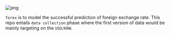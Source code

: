 ![png](assets/teaser.png)

`forex` is to model the successful prediction of foreign exchange rate. This repo entails `data collection` phase where the first version of data would be mainly targeting on the `USD/KRW`.




 